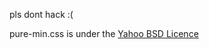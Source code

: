 pls dont hack :(

pure-min.css is under the [Yahoo BSD Licence](https://github.com/yahoo/pure-site/blob/master/LICENSE.md)
